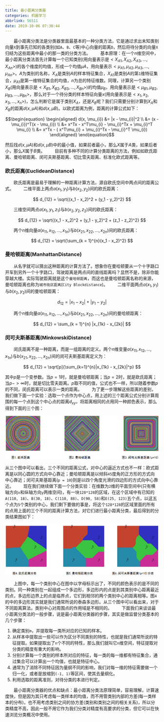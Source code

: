 ```yaml
---
title: 最小距离分类器
categories: 机器学习
abbrlink: 56511
date: 2019-10-06 07:38:44
---
```

&emsp;&emsp;最小距离分类法是分类器里面最基本的一种分类方法，它是通过求出未知类别向量`X`到事先已知的各类别(如`A`、`B`、`C`等)中心向量的距离`D`，然后将待分类的向量`X`归结为这些距离中最小的那一类的分类方法。
&emsp;&emsp;基本原理：在一个$n$维空间中，最小距离分类法首先计算每一个已知类别(用向量表示是$< X_{A1}, X_{A2}, X_{A3}, ..., X_{An} >$)的各个维度的均值，形成一个均值$μA$，用向量表示$< μ_{A1}, μ_{A2}, μ_{A3}, ..., μ_{An} >$。$A$为类别的名称，$X_A$是类别$A$的样本特征集合，$X_{A1}$是类别$A$的第`1`维特征集合，$μ_{A1}$是第一维特征集合的均值，$n$为总的特征维数。同理，计算另一个类别$X_B$(用向量表示是$< X_{B1}, X_{B2}, X_{B3}, ..., X_{Bn} >$)的均值$μ_B$，用向量表示是$< μ_{B1}, μ_{B2}, μ_{B3}, ..., μ_{Bn} >$，那么对于一个待分类的样本特征向量$x$(用向量表示是$< x_1, x_2, x_3, ..., x_n >$)，怎么判断它是属于类别$X_A$，还是$X_B$呢？我们只需要分别计算到$X_A$和$X_B$的距离$d(x, μA)$和$d(x, μB)$。以欧式距离为例，距离的计算公式如下：

$$\begin{equation}
\begin{aligned}
d(x, \mu_{i}) &= |x - \mu_{i}|^2 \\
              &= (x - \mu_{i})^T(x - \mu_{i}) \\
              &= x^Tx - x^T\mu_{i} - \mu_{i}^Tx +  \mu_{i}^T \mu_{i} \\
              &= x^Tx - ( x^T\mu_{i} + \mu_{i}^Tx - \mu_{i}^T \mu_{i})
\end{aligned}
\end{equation}$$

然后找$d(x, μA)$和$d(x, μB)$中的最小值，如果前者最小，那么$X$属于$A$类，如果后者小，那么$X$属于$B$类。
&emsp;&emsp;目前有多种不同的计算分类距离的方法，例如如欧氏距离、曼哈顿距离、闵可夫斯基距离、切比雪夫距离、标准化欧式距离等。

### 欧氏距离(EuclideanDistance)

&emsp;&emsp;欧氏距离是最易于理解的一种距离计算方法，源自欧氏空间中两点间的距离公式。
&emsp;&emsp;二维平面上两点$a(x_1, y_1)$与$b(x_2, y_2)$间的欧氏距离：

$$
d_{12} = \sqrt{(x_1 - x_2)^2 + (y_1 - y_2)^2}
$$

&emsp;&emsp;三维空间两点$a(x_1, y_1, z_1)$与$b(x_2, y_2, z_2)$间的欧氏距离：

$$
d_{12} = \sqrt{(x_1 - x_2)^2 + (y_1 - y_2)^2 + (z_1 - z_2)^2}
$$

&emsp;&emsp;两个$n$维向量$a(x_{11}, x_{12}, ..., x_{1n})$与$b(x_{21}, x_{22}, ..., x_{2n})$间的欧氏距离：

$$
d_{12} = \sqrt{\sum_{k = 1}^{n}(x_1 - x_2)^2}
$$

### 曼哈顿距离(ManhattanDistance)

&emsp;&emsp;从名字就可以猜出这种距离的计算方法了。想象你在曼哈顿要从一个十字路口开车到另外一个十字路口，驾驶距离是两点间的直线距离吗？显然不是，除非你能穿越大楼。实际驾驶距离就是这个`曼哈顿距离`，而这也是曼哈顿距离名称的来源，曼哈顿距离也称为`城市街区距离`(`City Blockdistance`)。
&emsp;&emsp;二维平面两点$a(x_1, y_1)$与$b(x_2, y_2)$间的曼哈顿距离：

$$
d_{12} = |x_1 - x_2| + |y_1 - y_2|
$$

&emsp;&emsp;两个$n$维向量$a(x_{11}, x_{12}, ..., x_{1n})$与$b(x_{21}, x_{22}, ..., x_{2n})$间的曼哈顿距离：

$$
d_{12} = \sum_{k = 1}^{n} |x_{1k} - x_{2k}|
$$

### 闵可夫斯基距离(MinkowskiDistance)

&emsp;&emsp;闵氏距离不是一种距离，而是一组距离的定义。两个$n$维变量$a(x_{11}, x_{12}, ..., x_{1n})$与$b(x_{21}, x_{22}, ..., x_{2n})$间的闵可夫斯基距离定义为：

$$
d_{12} = \sqrt[p]{\sum_{k=1}^{n}|x_{1k} - x_{2k}|^p}
$$

其中$p$是一个变参数。当$p = 1$时，就是曼哈顿距离；当$p = 2$时，就是欧氏距离；当$p -> ∞$时，就是切比雪夫距离。$p$取不同的值，公式也不一样，所以随着参数$p$的不同，闵氏距离可以表示一类的距离。
&emsp;&emsp;为了更一步理解这些距离的差别，我们做下面一个实验：选取一个点作为中心点，用上述的三个距离公式分别计算周围的每一个点到这个中心点的距离$d_{xy}$，将距离相同的点用同一种颜色表示，那么得到下面的三个图：

<img src="./最小距离分类器/1.png">

从三个图中可以看出，三个不同的距离公式，对中心的逼近方式也不一样：欧式距离是以同心圆的方式向中心靠近；曼哈顿距离是以倾斜`45`度角的正方形的方式向中心靠近；闵可夫斯基距离(`p = 10`)则是以四个角度光滑的四边形的方式向中心靠近。
&emsp;&emsp;现在我们继续做下面一个分类实验：在维数为`2`维的平面空间中(只有横轴方向`x`和纵轴方向`y`两维空间)，有一块`128*128`的区域，在这个区域中有已知的`A(110, 18)`、`B(30, 18)`、`C(110, 88)`、`D(90, 58)`和`E(25, 123)`五个点，以这五个点为`5`个类别的中心，我们剩下要做的事是，将这个`128*128`的区域里面的所有的点用上面的三个不同的距离计算方法，对它们进行最小距离分类，最后得到的分类结果图如下：

<img src="./最小距离分类器/2.png">

&emsp;&emsp;上图中，每一个类别中心在图中以字母标示出了，不同的颜色表示的是不同的类别。同一种类别在一起组成一个多边形，多边形内的点是到其类别中心距离最近的点，多边形边界上的点是临界点，它们到相邻的两个类别中心的距离相等。图`4`的中的多边形其实就是我们通常所说的泰森多边形。从三个图中可以看出来，对于不同距离算法，类别中心对周围点的作用域是不相同的。
&emsp;&emsp;下面我们来谈谈最小距离分类法的一般步骤，说是最小距离分类器的步骤，其实是做监督分类基本的几个步骤：

1. 确定类别`m`，并提取每一类所对应的已知的样本。
2. 从样本中提取出一些可以作为区分不同类别的特性，也就是我们通常所说的特征提取。如果提取出了`n`个不同的特性，那么我们就叫它`n`维空间，特征提取对分类的精度有重大的影响。
3. 分别计算每一个类别的样本所对应的特征，每一类的每一维都有特征集合，通过集合可以计算出一个均值，也就是特征中心。
4. 通常为了消除不同特征因为量纲不同的影响，我们对每一维的特征需要做一个归一化，或者是放缩到`(-1, 1)`等区间，使其去量纲化。
5. 利用选取的距离准则，对待分类的本进行判定。

&emsp;&emsp;最小距离分类器的优点和缺点：最小距离分类法原理简单，容易理解，计算速度快，但是因为其只考虑每一类样本的均值，而不用管类别内部的方差(每一类样本的分布)，也不用考虑类别之间的协方差(类别和类别之间的相关关系)，所以分类精度不高，因此一般不用它作为我们分类对精度有高要求的分类，但它可以在快速浏览分类概况中使用。